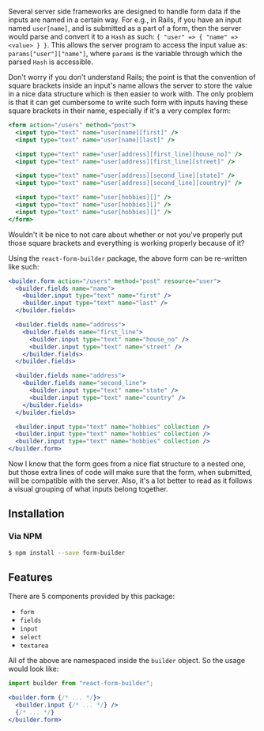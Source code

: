 Several server side frameworks are designed to handle form data if the inputs are named in a certain way. For e.g., in Rails, if you have an input named `user[name]`, and is submitted as a part of a form, then the server would parse and convert it to a `Hash` as such: `{ "user" => { "name" => <value> } }`. This allows the server program to access the input value as: `params["user"]["name"]`, where `params` is the variable through which the parsed `Hash` is accessible.

Don't worry if you don't understand Rails; the point is that the convention of square brackets inside an input's name allows the server to store the value in a nice data structure which is then easier to work with. The only problem is that it can get cumbersome to write such form with inputs having these square brackets in their name, especially if it's a very complex form:

```jsx
<form action="/users" method="post">
  <input type="text" name="user[name][first]" />
  <input type="text" name="user[name][last]" />

  <input type="text" name="user[address][first_line][house_no]" />
  <input type="text" name="user[address][first_line][street]" />

  <input type="text" name="user[address][second_line][state]" />
  <input type="text" name="user[address][second_line][country]" />

  <input type="text" name="user[hobbies][]" />
  <input type="text" name="user[hobbies][]" />
  <input type="text" name="user[hobbies][]" />
</form>
```

Wouldn't it be nice to not care about whether or not you've properly put those square brackets and everything is working properly because of it?

Using the `react-form-builder` package, the above form can be re-written like such:

```jsx
<builder.form action="/users" method="post" resource="user">
  <builder.fields name="name">
    <builder.input type="text" name="first" />
    <builder.input type="text" name="last" />
  </builder.fields>

  <builder.fields name="address">
    <builder.fields name="first_line">
      <builder.input type="text" name="house_no" />
      <builder.input type="text" name="street" />
    </builder.fields>
  </builder.fields>

  <builder.fields name="address">
    <builder.fields name="second_line">
      <builder.input type="text" name="state" />
      <builder.input type="text" name="country" />
    </builder.fields>
  </builder.fields>

  <builder.input type="text" name="hobbies" collection />
  <builder.input type="text" name="hobbies" collection />
  <builder.input type="text" name="hobbies" collection />
</builder.form>
```

Now I know that the form goes from a nice flat structure to a nested one, but those extra lines of code will make sure that the form, when submitted, will be compatible with the server. Also, it's a lot better to read as it follows a visual grouping of what inputs belong together.

## Installation

### Via NPM

```sh
$ npm install --save form-builder
```

## Features

There are 5 components provided by this package:

- `form`
- `fields`
- `input`
- `select`
- `textarea`

All of the above are namespaced inside the `builder` object. So the usage would look like:

```jsx
import builder from "react-form-builder";

<builder.form {/* ... */}>
  <builder.input {/* ... */} />
  {/* ... */}
</builder.form>
```
